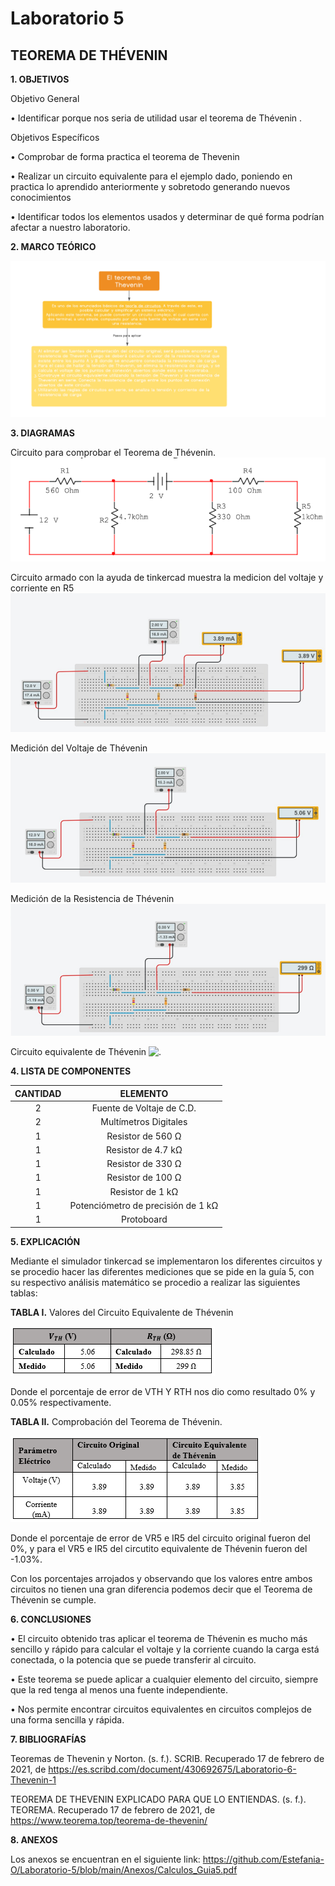 # Laboratorio 5

## TEOREMA DE THÉVENIN

**1. OBJETIVOS**

Objetivo General

•	Identificar porque nos seria de utilidad usar el teorema de Thévenin .

Objetivos Específicos 

•	Comprobar de forma practica el teorema de Thevenin

•	Realizar un circuito equivalente para el ejemplo dado, poniendo en practica lo aprendido anteriormente y sobretodo generando nuevos conocimientos 

•	Identificar todos los elementos usados y determinar de qué forma podrían afectar a nuestro laboratorio.


**2. MARCO TEÓRICO**

![.](https://github.com/Estefania-O/Laboratorio-5/blob/main/img/Mapa_Teorema_Thevenin.png)

**3. DIAGRAMAS**

Circuito para comprobar el Teorema de Thévenin.
![.](https://github.com/Estefania-O/Laboratorio-5/blob/main/img/Circuito_practica.png)

Circuito armado con la ayuda de tinkercad muestra la medicion del voltaje y corriente en R5
![.](https://github.com/Estefania-O/Laboratorio-5/blob/main/img/Circuito_original.png)

Medición del Voltaje de Thévenin
![.](https://github.com/Estefania-O/Laboratorio-5/blob/main/img/Circuito_VTH.png)

Medición de la Resistencia de Thévenin
![.](https://github.com/Estefania-O/Laboratorio-5/blob/main/img/Circuito_RTH.png)

Circuito equivalente de Thévenin
![.](https://github.com/Estefania-O/Laboratorio-5/blob/main/img/Circuito_Th%C3%A9venin.png)

**4. LISTA DE COMPONENTES**

|**CANTIDAD**|**ELEMENTO**|
|:---:|:---:|
|2|Fuente de Voltaje de C.D.|
|2|Multímetros Digitales|
|1|Resistor de 560 Ω|
|1|Resistor de 4.7 kΩ|
|1|Resistor de 330 Ω|
|1|Resistor de 100 Ω|
|1|Resistor de 1 kΩ|
|1|Potenciómetro de precisión de 1 kΩ|
|1|Protoboard|

**5. EXPLICACIÓN**

Mediante el simulador tinkercad se implementaron los diferentes circuitos y se procedio hacer las diferentes mediciones que se pide en la guía 5, con su respectivo análisis matemático se procedio a realizar las siguientes tablas:

**TABLA I.** Valores del Circuito Equivalente de Thévenin

![.](https://github.com/Estefania-O/Laboratorio-5/blob/main/img/Tabla1_Guia5.png)

Donde el porcentaje de error de VTH Y RTH nos dio como resultado 0% y 0.05% respectivamente.

**TABLA II.** Comprobación del Teorema de Thévenin.

![.](https://github.com/Estefania-O/Laboratorio-5/blob/main/img/Tabla2_Guia5.png)

Donde el porcentaje de error de VR5 e IR5 del circuito original fueron del 0%, y para el VR5 e IR5 del circutito equivalente de Thévenin fueron del -1.03%.

Con los porcentajes arrojados y observando que los valores entre ambos circuitos no tienen una gran diferencia podemos decir que el Teorema de Thévenin se cumple.

**6. CONCLUSIONES**

•	El circuito obtenido tras aplicar el teorema de Thévenin es mucho más sencillo y rápido para calcular el voltaje y la corriente cuando la carga está conectada, o la potencia que se puede transferir al circuito.

•	Este teorema se puede aplicar a cualquier elemento del circuito, siempre que la red tenga al menos una fuente independiente.

•	Nos permite encontrar circuitos equivalentes en circuitos complejos de una forma sencilla y rápida.

**7. BIBLIOGRAFÍAS**

Teoremas de Thevenin y Norton. (s. f.). SCRIB. Recuperado 17 de febrero de 2021, de https://es.scribd.com/document/430692675/Laboratorio-6-Thevenin-1

TEOREMA DE THEVENIN EXPLICADO PARA QUE LO ENTIENDAS. (s. f.). TEOREMA. Recuperado 17 de febrero de 2021, de https://www.teorema.top/teorema-de-thevenin/

**8. ANEXOS**

Los anexos se encuentran en el siguiente link: https://github.com/Estefania-O/Laboratorio-5/blob/main/Anexos/Calculos_Guia5.pdf
